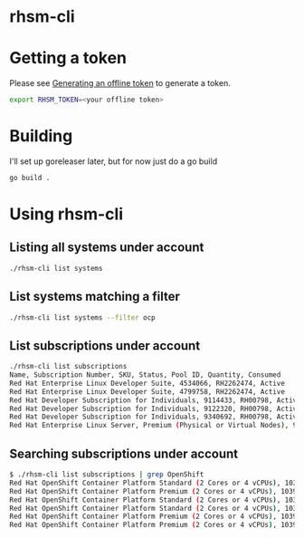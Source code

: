 # rhsm-cli

# Getting a token
Please see [Generating an offline token](https://access.redhat.com/management/api) to generate a token.

```bash
export RHSM_TOKEN=<your offline token>
```

# Building
I'll set up goreleaser later, but for now just do a go build
```bash
go build .
```

# Using rhsm-cli

## Listing all systems under account
```bash
./rhsm-cli list systems
```

## List systems matching a filter
```bash
./rhsm-cli list systems --filter ocp
```

## List subscriptions under account
```bash
./rhsm-cli list subscriptions
Name, Subscription Number, SKU, Status, Pool ID, Quantity, Consumed
Red Hat Enterprise Linux Developer Suite, 4534066, RH2262474, Active
Red Hat Enterprise Linux Developer Suite, 4799758, RH2262474, Active
Red Hat Developer Subscription for Individuals, 9114433, RH00798, Active, 2c928081790fb14c01792457f16a2741, 16, 16
Red Hat Developer Subscription for Individuals, 9122320, RH00798, Active, 8a85f9997922d86501793771efe71fd2, 16, 16
Red Hat Developer Subscription for Individuals, 9340692, RH00798, Active, 8a85f99a7aaf8439017ace705f9b0fbf, 16, 16
Red Hat Enterprise Linux Server, Premium (Physical or Virtual Nodes), 9479832, RH00003S, Active, 8a85f9a07b54e268017be4927ec85f91, 4, 4
```

## Searching subscriptions under account
```bash
$ ./rhsm-cli list subscriptions | grep OpenShift
Red Hat OpenShift Container Platform Standard (2 Cores or 4 vCPUs), 10391081, MCT2736S, Active, 8a85f9997d484aeb017d6d59133e12fd, 46, 46
Red Hat OpenShift Container Platform Premium (2 Cores or 4 vCPUs), 10391080, MCT2735S, Active, 8a85f9997d484aeb017d6d591e031303, 71, 0
Red Hat OpenShift Container Platform Standard (2 Cores or 4 vCPUs), 10391083, MCT2736S, Active, 8a85f9997d484aeb017d6d591ebd1305, 28, 28
Red Hat OpenShift Container Platform Standard (2 Cores or 4 vCPUs), 10391086, MCT2736S, Active, 8a85f9997d484aeb017d6d591a6f1301, 62, 62
Red Hat OpenShift Container Platform Premium (2 Cores or 4 vCPUs), 10391089, MCT2735S, Active, 8a85f9997d484aeb017d6d5939591309, 132, 72
Red Hat OpenShift Container Platform Premium (2 Cores or 4 vCPUs), 10391108, MCT2735S, Active, 8a85f9997d484aeb017d6d58dc6712e8, 71, 0
```